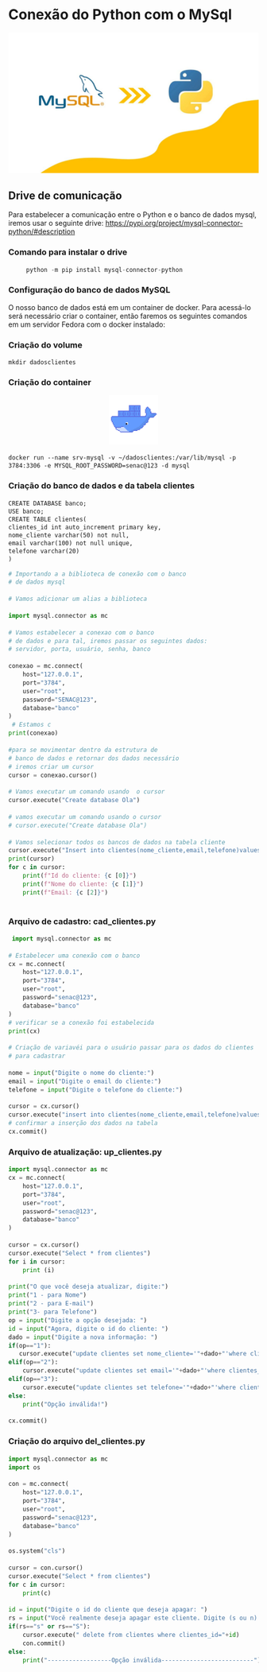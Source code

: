 # Conexão do Python com o MySql

!["Imagem Python com MySQL"](image.png)

## Drive de comunicação
Para estabelecer a comunicação entre o Python e o banco de dados mysql, iremos usar o seguinte drive:
<a href="https://pypi.org/project/mysql-connector-python/#description"> https://pypi.org/project/mysql-connector-python/#description</a>

### Comando para instalar o drive 
``` python
     python -m pip install mysql-connector-python
```

### Configuração do banco de dados MySQL
O nosso banco de dados está em um container de docker. Para acessá-lo será necessário criar o container, então faremos os seguintes comandos em um servidor Fedora com o docker instalado:

### Criação do volume 
```shell
mkdir dadosclientes
```

### Criação do container
<center>
<img src="image-2.png" height="100" width="100"></center>

```shell
docker run --name srv-mysql -v ~/dadosclientes:/var/lib/mysql -p 3784:3306 -e MYSQL_ROOT_PASSWORD=senac@123 -d mysql 
```

### Criação do banco de dados e da tabela clientes 
```
CREATE DATABASE banco;
USE banco;
CREATE TABLE clientes(
clientes_id int auto_increment primary key,
nome_cliente varchar(50) not null,
email varchar(100) not null unique,
telefone varchar(20)
)
```


```Python
# Importando a a biblioteca de conexão com o banco
# de dados mysql
 
# Vamos adicionar um alias a biblioteca

import mysql.connector as mc
 
# Vamos estabelecer a conexao com o banco
# de dados e para tal, iremos passar os seguintes dados:
# servidor, porta, usuário, senha, banco
 
conexao = mc.connect(
    host="127.0.0.1",
    port="3784",
    user="root",
    password="SENAC@123",
    database="banco"
)    
 # Estamos c
print(conexao)
 
#para se movimentar dentro da estrutura de
# banco de dados e retornar dos dados necessário
# iremos criar um cursor
cursor = conexao.cursor()
 
# Vamos executar um comando usando  o cursor
cursor.execute("Create database Ola")
 
# vamos executar um comando usando o cursor
# cursor.execute("Create database Ola")
 
# Vamos selecionar todos os bancos de dados na tabela cliente
cursor.execute("Insert into clientes(nome_cliente,email,telefone)values('Amanda','amanda@oul.com.br','(11)95487-6512')")
print(cursor)
for c in cursor:
    print(f"Id do cliente: {c [0]}")
    print(f"Nome do cliente: {c [1]}")
    print(f"Email: {c [2]}")
 
```
### Arquivo de cadastro: cad_clientes.py

```python
 import mysql.connector as mc

# Estabelecer uma conexão com o banco
cx = mc.connect(
    host="127.0.0.1",
    port="3784",
    user="root",
    password="senac@123",
    database="banco"
)
# verificar se a conexão foi estabelecida
print(cx)

# Criação de variavéi para o usuário passar para os dados do clientes
# para cadastrar

nome = input("Digite o nome do cliente:")
email = input("Digite o email do cliente:")
telefone = input("Digite o telefone do cliente:")

cursor = cx.cursor()
cursor.execute("insert into clientes(nome_cliente,email,telefone)values('"+nome+"','"+email+"','"+telefone+"')")
# confirmar a inserção dos dados na tabela
cx.commit()

```
### Arquivo de atualização: up_clientes.py
```python
import mysql.connector as mc
cx = mc.connect(
    host="127.0.0.1",
    port="3784",
    user="root",
    password="senac@123",
    database="banco"
)

cursor = cx.cursor()
cursor.execute("Select * from clientes")
for i in cursor:
    print (i)

print("O que você deseja atualizar, digite:")
print("1 - para Nome")
print("2 - para E-mail")
print("3- para Telefone") 
op = input("Digite a opção desejada: ")
id = input("Agora, digite o id do cliente: ") 
dado = input("Digite a nova informação: ")
if(op=="1"):
   cursor.execute("update clientes set nome_cliente='"+dado+"'where clientes_id="+id) 
elif(op=="2"):
    cursor.execute("update clientes set email='"+dado+"'where clientes_id="+id)
elif(op=="3"):
    cursor.execute("update clientes set telefone='"+dado+"'where clientes_id="+id)        
else:
    print("Opção inválida!")
    
cx.commit()
```

### Criação do arquivo del_clientes.py
```python
import mysql.connector as mc
import os

con = mc.connect(
    host="127.0.0.1",
    port="3784",
    user="root",
    password="senac@123",
    database="banco"
)    

os.system("cls")

cursor = con.cursor()
cursor.execute("Select * from clientes")
for c in cursor:
    print(c) 

id = input("Digite o id do cliente que deseja apagar: ")
rs = input("Você realmente deseja apagar este cliente. Digite (s ou n): ")
if(rs=="s" or rs=="S"):
    cursor.execute(" delete from clientes where clientes_id="+id)
    con.commit()
else:
    print("------------------Opção inválida--------------------------")   

 ```